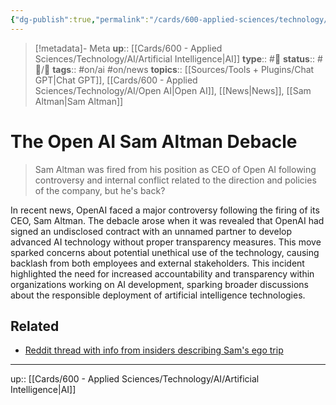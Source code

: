 ```yaml
---
{"dg-publish":true,"permalink":"/cards/600-applied-sciences/technology/ai/the-open-ai-sam-altman-debacle/","title":"The Open AI Sam Altman Debacle"}
---
```


> [!metadata]- Meta
> **up**:: [[Cards/600 - Applied Sciences/Technology/AI/Artificial Intelligence\|AI]]
> **type**:: #📝 
> **status**:: #📝/🌱 
> **tags**::  #on/ai #on/news
> **topics**:: [[Sources/Tools + Plugins/Chat GPT\|Chat GPT]], [[Cards/600 - Applied Sciences/Technology/AI/Open AI\|Open AI]], [[News\|News]], [[Sam Altman\|Sam Altman]]


# The Open AI Sam Altman Debacle

> Sam Altman was fired from his position as CEO of Open AI following controversy and internal conflict related to the direction and policies of the company, but he's back?

In recent news, OpenAI faced a major controversy following the firing of its CEO, Sam Altman. The debacle arose when it was revealed that OpenAI had signed an undisclosed contract with an unnamed partner to develop advanced AI technology without proper transparency measures. This move sparked concerns about potential unethical use of the technology, causing backlash from both employees and external stakeholders. This incident highlighted the need for increased accountability and transparency within organizations working on AI development, sparking broader discussions about the responsible deployment of artificial intelligence technologies.
## Related
- [Reddit thread with info from insiders describing Sam's ego trip](https://www.reddit.com/user/Anxious_Bandicoot126/comments/?sort=new&rdt=45674)
---
up:: [[Cards/600 - Applied Sciences/Technology/AI/Artificial Intelligence\|AI]]

